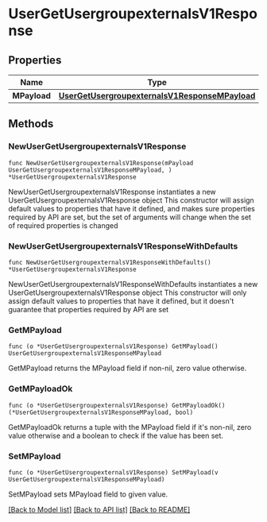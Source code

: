 # UserGetUsergroupexternalsV1Response

## Properties

Name | Type | Description | Notes
------------ | ------------- | ------------- | -------------
**MPayload** | [**UserGetUsergroupexternalsV1ResponseMPayload**](UserGetUsergroupexternalsV1ResponseMPayload.md) |  | 

## Methods

### NewUserGetUsergroupexternalsV1Response

`func NewUserGetUsergroupexternalsV1Response(mPayload UserGetUsergroupexternalsV1ResponseMPayload, ) *UserGetUsergroupexternalsV1Response`

NewUserGetUsergroupexternalsV1Response instantiates a new UserGetUsergroupexternalsV1Response object
This constructor will assign default values to properties that have it defined,
and makes sure properties required by API are set, but the set of arguments
will change when the set of required properties is changed

### NewUserGetUsergroupexternalsV1ResponseWithDefaults

`func NewUserGetUsergroupexternalsV1ResponseWithDefaults() *UserGetUsergroupexternalsV1Response`

NewUserGetUsergroupexternalsV1ResponseWithDefaults instantiates a new UserGetUsergroupexternalsV1Response object
This constructor will only assign default values to properties that have it defined,
but it doesn't guarantee that properties required by API are set

### GetMPayload

`func (o *UserGetUsergroupexternalsV1Response) GetMPayload() UserGetUsergroupexternalsV1ResponseMPayload`

GetMPayload returns the MPayload field if non-nil, zero value otherwise.

### GetMPayloadOk

`func (o *UserGetUsergroupexternalsV1Response) GetMPayloadOk() (*UserGetUsergroupexternalsV1ResponseMPayload, bool)`

GetMPayloadOk returns a tuple with the MPayload field if it's non-nil, zero value otherwise
and a boolean to check if the value has been set.

### SetMPayload

`func (o *UserGetUsergroupexternalsV1Response) SetMPayload(v UserGetUsergroupexternalsV1ResponseMPayload)`

SetMPayload sets MPayload field to given value.



[[Back to Model list]](../README.md#documentation-for-models) [[Back to API list]](../README.md#documentation-for-api-endpoints) [[Back to README]](../README.md)


